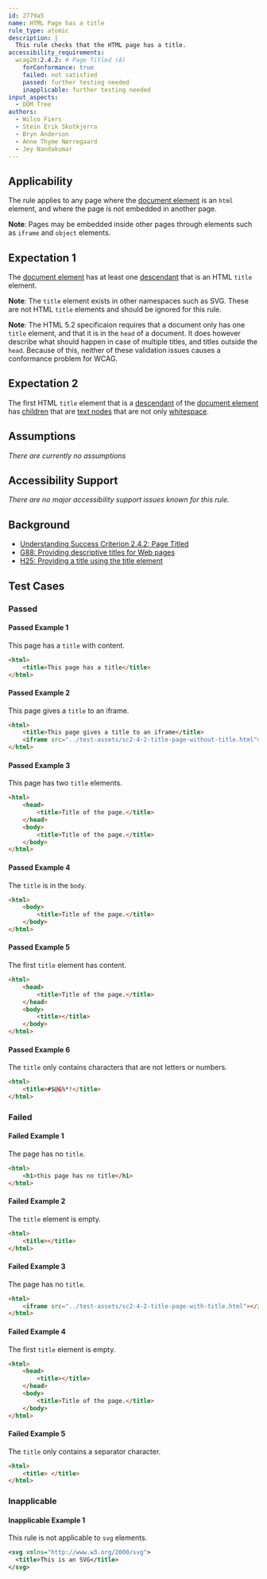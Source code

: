 ```yaml
---
id: 2779a5
name: HTML Page has a title
rule_type: atomic
description: |
  This rule checks that the HTML page has a title.
accessibility_requirements:
  wcag20:2.4.2: # Page Titled (A)
    forConformance: true
    failed: not satisfied
    passed: further testing needed
    inapplicable: further testing needed
input_aspects:
  - DOM Tree
authors:
  - Wilco Fiers
  - Stein Erik Skotkjerra
  - Bryn Anderson
  - Anne Thyme Nørregaard
  - Jey Nandakumar
---
```


## Applicability

The rule applies to any page where the [document element](https://dom.spec.whatwg.org/#document-element) is an `html` element, and where the page is not embedded in another page.

**Note**: Pages may be embedded inside other pages through elements such as `iframe` and `object` elements.

## Expectation 1

The [document element](https://dom.spec.whatwg.org/#document-element) has at least one [descendant](https://dom.spec.whatwg.org/#concept-tree-descendant) that is an HTML `title` element.

**Note**: The `title` element exists in other namespaces such as SVG. These are not HTML `title` elements and should be ignored for this rule.

**Note**: The HTML 5.2 specificaion requires that a document only has one `title` element, and that it is in the `head` of a document. It does however describe what should happen in case of multiple titles, and titles outside the `head`. Because of this, neither of these validation issues causes a conformance problem for WCAG.

## Expectation 2

The first HTML `title` element that is a [descendant](https://dom.spec.whatwg.org/#concept-tree-descendant) of the [document element](https://dom.spec.whatwg.org/#document-element) has [children](https://dom.spec.whatwg.org/#concept-tree-child) that are [text nodes](https://dom.spec.whatwg.org/#text) that are not only [whitespace](#whitespace).

## Assumptions

_There are currently no assumptions_

## Accessibility Support

_There are no major accessibility support issues known for this rule._

## Background

- [Understanding Success Criterion 2.4.2: Page Titled](https://www.w3.org/WAI/WCAG21/Understanding/page-titled)
- [G88: Providing descriptive titles for Web pages](https://www.w3.org/WAI/WCAG21/Techniques/general/G88)
- [H25: Providing a title using the title element](https://www.w3.org/WAI/WCAG21/Techniques/html/H25)

## Test Cases

### Passed

#### Passed Example 1

This page has a `title` with content.

```html
<html>
	<title>This page has a title</title>
</html>
```

#### Passed Example 2

This page gives a `title` to an iframe.

```html
<html>
	<title>This page gives a title to an iframe</title>
	<iframe src="../test-assets/sc2-4-2-title-page-without-title.html"></iframe>
</html>
```

#### Passed Example 3

This page has two `title` elements.

```html
<html>
	<head>
		<title>Title of the page.</title>
	</head>
	<body>
		<title>Title of the page.</title>
	</body>
</html>
```

#### Passed Example 4

The `title` is in the `body`.

```html
<html>
	<body>
		<title>Title of the page.</title>
	</body>
</html>
```

#### Passed Example 5

The first `title` element has content.

```html
<html>
	<head>
		<title>Title of the page.</title>
	</head>
	<body>
		<title></title>
	</body>
</html>
```

#### Passed Example 6

The `title` only contains characters that are not letters or numbers.

```html
<html>
	<title>#$@&%*!</title>
</html>
```

### Failed

#### Failed Example 1

The page has no `title`.

```html
<html>
	<h1>this page has no title</h1>
</html>
```

#### Failed Example 2

The `title` element is empty.

```html
<html>
	<title></title>
</html>
```

#### Failed Example 3

The page has no `title`.

```html
<html>
	<iframe src="../test-assets/sc2-4-2-title-page-with-title.html"></iframe>
</html>
```

#### Failed Example 4

The first `title` element is empty.

```html
<html>
	<head>
		<title></title>
	</head>
	<body>
		<title>Title of the page.</title>
	</body>
</html>
```

#### Failed Example 5

The `title` only contains a separator character.

```html
<html>
	<title> </title>
</html>
```

### Inapplicable

#### Inapplicable Example 1

This rule is not applicable to `svg` elements.

```svg
<svg xmlns="http://www.w3.org/2000/svg">
  <title>This is an SVG</title>
</svg>
```
